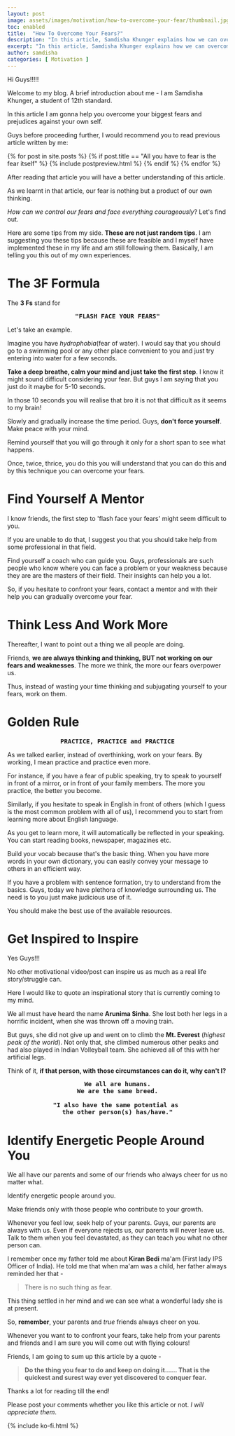 ```yaml
---
layout: post
image: assets/images/motivation/how-to-overcome-your-fear/thumbnail.jpg
toc: enabled
title:  "How To Overcome Your Fears?"
description: "In this article, Samdisha Khunger explains how we can overcome our fears in any aspect of our life."
excerpt: "In this article, Samdisha Khunger explains how we can overcome our fears in any aspect of our life."
author: samdisha
categories: [ Motivation ]
---
```


Hi Guys!!!!!

Welcome to my blog. A brief introduction about me - I am Samdisha Khunger, a student of 12th standard. 

In this article I am gonna help you overcome your biggest fears and prejudices against your own self.

Guys before proceeding further, I would recommend you to read previous article written by me:

{% for post in site.posts %} 
    {% if post.title == "All you have to fear is the fear itself" %}
        {% include postpreview.html %}
    {% endif %}
{% endfor %}

After reading that article you will have a better understanding of this article.

As we learnt in that article, our fear is nothing but a product of our own thinking.

*How can we control our fears and face everything courageously*? Let's find out.

Here are some tips from my side. **These are not just random tips**. I am suggesting you these tips because these are feasible and I myself have implemented these in my life and am still following them. Basically, I am telling you this out of my own experiences.

# The 3F Formula
The **3 Fs** stand for

<pre><center><b>"FLASH FACE YOUR FEARS"</b></center></pre>

Let's take an example.

Imagine you have *hydrophobia*(fear of water). I would say that you should go to a swimming pool or any other place convenient to you and just try entering into water for a few seconds. 

**Take a deep breathe, calm your mind and just take the first step**. I know it might sound difficult considering your fear. But guys I am saying that you just do it maybe for 5-10 seconds.

In those 10 seconds you will realise that bro it is not that difficult as it seems to my brain! 

Slowly and gradually increase the time period. Guys, **don't force yourself**. Make peace with your mind. 

Remind yourself that you will go through it only for a short span to see what happens.

Once, twice, thrice, you do this you will understand that you can do this and by this technique you can overcome your fears.

# Find Yourself A Mentor

I know friends, the first step to 'flash face your fears' might seem difficult to you. 

If you are unable to do that, I suggest you that you should take help from some professional in that field. 

Find yourself a coach who can guide you. Guys, professionals are such people who know where you can face a problem or your weakness because they are are the masters of their field. Their insights can help you a lot.

So, if you hesitate to confront your fears, contact a mentor and with their help you can gradually overcome your fear.

# Think Less And Work More

Thereafter, I want to point out a thing we all people are doing.

Friends, **we are always thinking and thinking, BUT not working on our fears and weaknesses**. The more we think, the more our fears overpower us. 

Thus, instead of wasting your time thinking and subjugating yourself to your fears, work on them.

# Golden Rule

<pre><center><b>PRACTICE, PRACTICE and PRACTICE</b></center></pre>

As we talked earlier, instead of overthinking, work on your fears. By working, I mean practice and practice even more.

For instance, if you have a fear of public speaking, try to speak to yourself in front of a mirror, or in front of your family members. The more you practice, the better you become.

Similarly, if you hesitate to speak in English in front of others (which I guess is the most common problem with all of us), I recommend you to start from learning more about English language. 

As you get to learn more, it will automatically be reflected in your speaking. You can start reading books, newspaper, magazines etc. 

Build your vocab because that's the basic thing. When you have more words in your own dictionary, you can easily convey your message to others in an efficient way.

If you have a problem with sentence formation, try to understand from the basics. Guys, today we have plethora of knowledge surrounding us. The need is to you just make judicious use of it. 

You should make the best use of the available resources.

# Get Inspired to Inspire

Yes Guys!!!

No other motivational video/post can inspire us as much as a real life story/struggle can. 

Here I would like to quote an inspirational story that is currently coming to my mind. 

We all must have heard the name **Arunima Sinha**. She lost both her legs in a horrific incident, when she was thrown off a moving train. 

But guys, she did not give up and went on to climb the **Mt. Everest** (*highest peak of the world*). Not only that, she climbed numerous other peaks and had also played in Indian Volleyball team. She achieved all of this with her artificial legs. 

Think of it, **if that person, with those circumstances can do it, why can't I?**

<pre><center><b>We all are humans.<br />We are the same breed.

"I also have the same potential as 
the other person(s) has/have."</b></center></pre>

# Identify Energetic People Around You

We all have our parents and some of our friends who always cheer for us no matter what.

Identify energetic people around you.

Make friends only with those people who contribute to your growth.

Whenever you feel low, seek help of your parents. Guys, our parents are always with us. Even if everyone rejects us, our parents will never leave us. Talk to them when you feel devastated, as they can teach you what no other person can.

I remember once my father told me about **Kiran Bedi** ma'am (First lady IPS Officer of India). He told me that when ma'am was a child, her father always reminded her that - 

> There is no such thing as fear.

This thing settled in her mind and we can see what a wonderful lady she is at present.

So, **remember**, your parents and *true* friends always cheer on you.

Whenever you want to to confront your fears, take help from your parents and friends and I am sure you will come out with flying colours! 

Friends, I am going to sum up this article by a quote - 

> **Do the thing you fear to do and keep on doing it...... That is the quickest and surest way ever yet discovered to conquer fear.**

Thanks a lot for reading till the end! 

Please post your comments whether you like this article or not. *I will appreciate them*.

{% include ko-fi.html %}